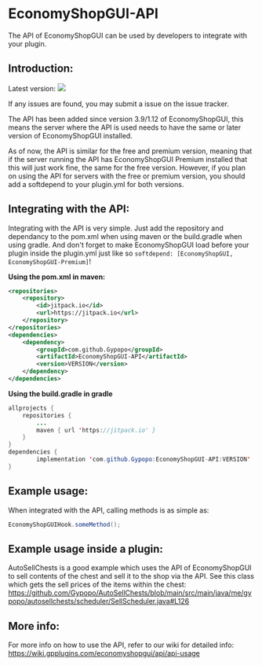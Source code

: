# EconomyShopGUI-API
The API of EconomyShopGUI can be used by developers to integrate with your plugin.
## Introduction:
Latest version: [![](https://jitpack.io/v/Gypopo/EconomyShopGUI-API.svg)](https://jitpack.io/#Gypopo/EconomyShopGUI-API)

If any issues are found, you may submit a issue on the issue tracker.

The API has been added since version 3.9/1.12 of EconomyShopGUI, this means the server where the API is used needs to have the same or later version of EconomyShopGUI installed.

As of now, the API is similar for the free and premium version, meaning that if the server running the API has EconomyShopGUI Premium installed that this will just work fine, the same for the free version.
However, if you plan on using the API for servers with the free or premium version, you should add a softdepend to your plugin.yml for both versions.
## Integrating with the API:
Integrating with the API is very simple. 
Just add the repository and dependancy to the pom.xml when using maven or the build.gradle when using gradle. 
And don't forget to make EconomyShopGUI load before your plugin inside the plugin.yml just like so `softdepend: [EconomyShopGUI, EconomyShopGUI-Premium]`!

**Using the pom.xml in maven:**
```XML
<repositories>
    <repository>
        <id>jitpack.io</id>
        <url>https://jitpack.io</url>
    </repository>
</repositories>
<dependencies>
    <dependency>
        <groupId>com.github.Gypopo</groupId>
        <artifactId>EconomyShopGUI-API</artifactId>
        <version>VERSION</version>
    </dependency>
</dependencies>
```
**Using the build.gradle in gradle**
```java
allprojects {
    repositories {
        ...
        maven { url 'https://jitpack.io' }
    }
}
dependencies {
        implementation 'com.github.Gypopo:EconomyShopGUI-API:VERSION'
}
```
## Example usage:
When integrated with the API, calling methods is as simple as:
```java
EconomyShopGUIHook.someMethod();
```
## Example usage inside a plugin:
AutoSellChests is a good example which uses the API of EconomyShopGUI to sell contents of the chest and sell it to the shop via the API.
See this class which gets the sell prices of the items within the chest: https://github.com/Gypopo/AutoSellChests/blob/main/src/main/java/me/gypopo/autosellchests/scheduler/SellScheduler.java#L126

## More info:
For more info on how to use the API, refer to our wiki for detailed info: https://wiki.gpplugins.com/economyshopgui/api/api-usage
